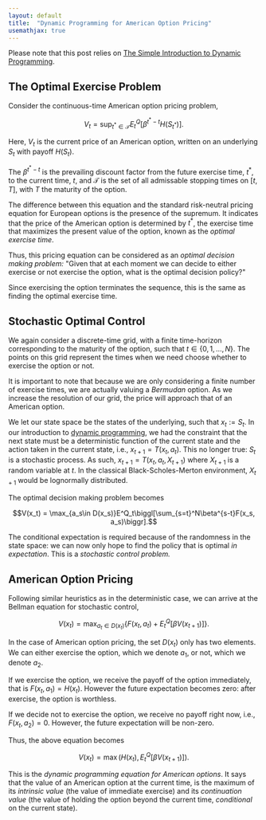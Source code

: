 ```yaml
---
layout: default
title:  "Dynamic Programming for American Option Pricing"
usemathjax: true
---
```

Please note that this post relies on [The Simple Introduction to Dynamic Programming](/2023/02/09/dynamic-programming).

## The Optimal Exercise Problem
Consider the continuous-time American option pricing problem,

$$V_t = \sup_{t^*\in\mathcal{T}}E_t^Q\bigl[\beta^{t^*-t} H(S_{t^*})\bigr]. $$

Here, $V_t$ is the current price of an American option, written on an underlying $S_t$ with payoff $H(S_t)$.

The $\beta^{ t^* -t }$ is the prevailing discount factor from the future exercise time, $t^*$, to the current time, $t$, and $\mathcal{T}$ is the set of all admissable stopping times on $[t,T]$, with $T$ the maturity of the option.

The difference between this equation and the standard risk-neutral pricing equation for European options is the presence of the supremum. It indicates that the price of the American option is determined by $t ^ { * }$, the exercise time that maximizes the present value of the option, known as the *optimal exercise time*.

Thus, this pricing equation can be considered as an *optimal decision making problem:* "Given that at each moment we can decide to either exercise or not exercise the option, what is the optimal decision policy?"

Since exercising the option terminates the sequence, this is the same as finding the optimal exercise time.

## Stochastic Optimal Control
We again consider a discrete-time grid, with a finite time-horizon corresponding to the maturity of the option, such that $t\in\{0, 1, \dots, N\}$. The points on this grid represent the times when we need choose whether to exercise the option or not.

It is important to note that because we are only considering a finite number of exercise times, we are actually valuing a *Bermudan* option. As we increase the resolution of our grid, the price will approach that of an American option.

We let our state space be the states of the underlying, such that $x_t := S_t$. In our introduction to [dynamic programming](./2023-02-09-dynamic-programming.md), we had the constraint that the next state must be a deterministic function of the current state and the action taken in the current state, i.e., $x_{t+1} = T(x_t, a_t)$. This no longer true: $S_t$ is a stochastic process. As such, $x_{t+1}=T(x_t, a_t, X_{t+1})$ where $X_{t+1}$ is a random variable at $t$. In the classical Black-Scholes-Merton environment, $X_{t+1}$ would be lognormally distributed.

The optimal decision making problem becomes

$$V(x_t) = \max_{a_s\in D(x_s)}E^Q_t\biggl[\sum_{s=t}^N\beta^{s-t}F(x_s, a_s)\biggr].$$

The conditional expectation is required because of the randomness in the state space: we can now only hope to find the policy that is optimal *in expectation*. This is a *stochastic control problem.*

## American Option Pricing
Following similar heuristics as in the deterministic case, we can arrive at the Bellman equation for stochastic control,

$$V(x_t) = \max_{a_t\in D(x_t)}\left\{F(x_t, a_t) + E^Q_t\bigl[\beta V(x_{t+1})\bigr] \right\}.$$

In the case of American option pricing, the set $D(x_t)$ only has two elements. We can either exercise the option, which we denote $a_1$, or not, which we denote $a_2$. 

If we exercise the option, we receive the payoff of the option immediately, that is $F(x_t, a_1) = H(x_t)$. However the future expectation becomes zero: after exercise, the option is worthless.

If we decide not to exercise the option, we receive no payoff right now, i.e., $F(x_t, a_2) = 0$. However, the future expectation will be non-zero.

Thus, the above equation becomes

$$V(x_t) = \max\bigl({H(x_t)}, E^Q_t\bigl[\beta V(x_{t+1})\bigr]\bigr).$$

This is the *dynamic programming equation for American options*. It says that the value of an American option at the current time, is the maximum of its *intrinsic value* (the value of immediate exercise) and its *continuation value* (the value of holding the option beyond the current time, *conditional* on the current state).